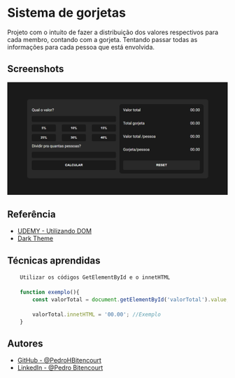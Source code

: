 
# Sistema de gorjetas

Projeto com o intuito de fazer a distribuição dos valores respectivos para cada membro,
contando com a gorjeta. Tentando passar todas as informações para cada pessoa que está envolvida.



## Screenshots

![App Screenshot](Design/Design_01.PNG)


## Referência

 - [UDEMY - Utilizando DOM](https://www.udemy.com/course/javascript-manipulacao-da-dom/)
 - [Dark Theme](https://blog.prototypr.io/how-to-design-a-dark-theme-for-your-android-app-3daeb264637)


## Técnicas aprendidas

```javascript
    Utilizar os códigos GetElementById e o innetHTML

    function exemplo(){
        const valorTotal = document.getElementById('valorTotal').value;

        valorTotal.innetHTML = '00.00'; //Exemplo
    }

```


## Autores

- [GitHub - @PedroHBitencourt](https://github.com/PedroHBitencourt)
- [LinkedIn - @Pedro Bitencourt](https://www.linkedin.com/in/pedro-henrique-bitencourt-dias-704a65170/)
